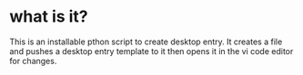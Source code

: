 # what is it?

This is an installable pthon script to create desktop entry. It creates a file and pushes a desktop entry template to it then opens it in the vi code editor for changes.
